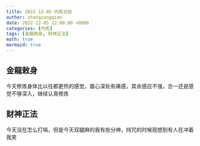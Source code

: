 ```yaml
---
title: 2022-12-05 内炼总结
author: zhangzangqian
date: 2022-12-05 12:00:00 +0800
categories: [内炼]
tags: [金龍敕身, 财神正法]
math: true
mermaid: true
---
```


## 金龍敕身

今天修炼身体比以往都更热的感觉，眉心深处有痛感，其余感应不强，合一还是感觉不够深入，继续认真修炼

## 财神正法

今天没在怎么打嗝，但是今天双腿麻的我有些分神，持咒的时候观想到有人在冲着我笑